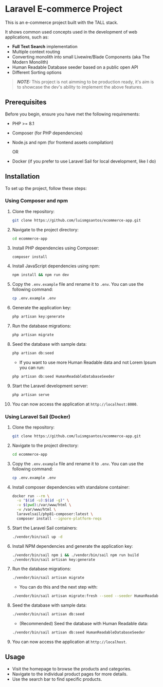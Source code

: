 # Laravel E-commerce Project

This is an e-commerce project built with the TALL stack.

It shows common used concepts used in the development of web applications, such as:
 - **Full Text Search** implementation 
 - Multiple context routing
 - Converting monolith into small Livewire/Blade Components (aka The Modern Monolith)
 - Human Readable Database seeder based on a public open API
 - Different Sorting options

> **_NOTE:_**  This project is not aimming to be production ready, it's aim is to showcase the dev's ability to implement the above features.

## Prerequisites

Before you begin, ensure you have met the following requirements:

- PHP >= 8.1
- Composer (for PHP dependencies)
- Node.js and npm (for frontend assets compilation) 
  
  OR
- Docker (if you prefer to use Laravel Sail for local development, like I do)

## Installation

To set up the project, follow these steps:

### Using Composer and npm

1. Clone the repository:

   ```bash
   git clone https://github.com/luismgsantos/ecommerce-app.git
   ```

2. Navigate to the project directory:

   ```bash
   cd ecommerce-app
   ```

3. Install PHP dependencies using Composer:

   ```bash
   composer install
   ```

4. Install JavaScript dependencies using npm:

   ```bash
   npm install && npm run dev
   ```

5. Copy the `.env.example` file and rename it to `.env`. You can use the following command:

   ```bash
   cp .env.example .env
   ```

6. Generate the application key:

   ```bash
   php artisan key:generate
   ```

7. Run the database migrations:

   ```bash
   php artisan migrate
   ```

8. Seed the database with sample data:

   ```bash
   php artisan db:seed
   ```
   - If you want to use more Human Readable data and not Lorem Ipsum you can run: 
   ```bash
   php artisan db:seed HumanReadableDatabaseSeeder
   ```


9. Start the Laravel development server:

   ```bash
   php artisan serve
   ```

10. You can now access the application at `http://localhost:8000`.

### Using Laravel Sail (Docker)

1. Clone the repository:

   ```bash
   git clone https://github.com/luismgsantos/ecommerce-app.git
   ```

2. Navigate to the project directory:

   ```bash
   cd ecommerce-app
   ```

3. Copy the `.env.example` file and rename it to `.env`. You can use the following command:

   ```bash
   cp .env.example .env
   ```

4. Install composer dependencies with standalone container:
    ```bash
   docker run --rm \
      -u "$(id -u):$(id -g)" \
      -v $(pwd):/var/www/html \
      -w /var/www/html \
      laravelsail/php81-composer:latest \
      composer install --ignore-platform-reqs
    ```

5. Start the Laravel Sail containers:

   ```bash
   ./vendor/bin/sail up -d
   ```

6. Install NPM dependencies and generate the application key:

   ```bash
   ./vendor/bin/sail npm i && ./vendor/bin/sail npm run build
   ./vendor/bin/sail artisan key:generate
   ```

7. Run the database migrations:

   ```bash
   ./vendor/bin/sail artisan migrate
   ```
   
   - You can do this and the next step with:
   ```bash
   ./vendor/bin/sail artisan migrate:fresh --seed --seeder HumanReadableDatabaseSeeder
   ```

8. Seed the database with sample data:

   ```bash
   ./vendor/bin/sail artisan db:seed
   ```
   
   - (Recommended) Seed the database with Human Readable data:
    ```bash
   ./vendor/bin/sail artisan db:seed HumanReadableDatabaseSeeder
   ```
9. You can now access the application at `http://localhost`.

## Usage

- Visit the homepage to browse the products and categories.
- Navigate to the individual product pages for more details.
- Use the search bar to find specific products.
